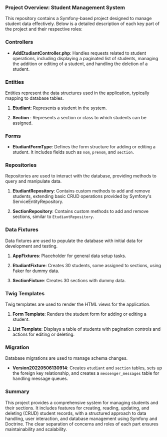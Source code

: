 ### Project Overview: Student Management System

This repository contains a Symfony-based project designed to manage student data effectively. Below is a detailed description of each key part of the project and their respective roles:

### Controllers

- **AddEtudiantController.php**: Handles requests related to student operations, including displaying a paginated list of students, managing the addition or editing of a student, and handling the deletion of a student.

### Entities

Entities represent the data structures used in the application, typically mapping to database tables.

1. **Etudiant**: Represents a student in the system.

2. **Section** : Represents a section or class to which students can be assigned.

   
### Forms

- **EtudiantFormType**: Defines the form structure for adding or editing a student. It includes fields such as `nom`, `prenom`, and `section`.

### Repositories

Repositories are used to interact with the database, providing methods to query and manipulate data.

1. **EtudiantRepository**: Contains custom methods to add and remove students, extending basic CRUD operations provided by Symfony's ServiceEntityRepository.

2. **SectionRepository**: Contains custom methods to add and remove sections, similar to `EtudiantRepository`.

### Data Fixtures

Data fixtures are used to populate the database with initial data for development and testing.

1. **AppFixtures**: Placeholder for general data setup tasks.

2. **EtudiantFixture**: Creates 30 students, some assigned to sections, using Faker for dummy data.

3. **SectionFixture**: Creates 30 sections with dummy data.

### Twig Templates

Twig templates are used to render the HTML views for the application.

1. **Form Template**: Renders the student form for adding or editing a student.

2. **List Template**: Displays a table of students with pagination controls and actions for editing or deleting.

### Migration

Database migrations are used to manage schema changes.

- **Version20220506130914**: Creates `etudiant` and `section` tables, sets up the foreign key relationship, and creates a `messenger_messages` table for handling message queues.

### Summary

This project provides a comprehensive system for managing students and their sections. It includes features for creating, reading, updating, and deleting (CRUD) student records, with a structured approach to data handling, user interaction, and database management using Symfony and Doctrine. The clear separation of concerns and roles of each part ensures maintainability and scalability.

